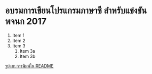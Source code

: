 # อบรมการเขียนโปรแกรมภาษาซี สำหรับแข่งขัน พจนก 2017
1. Item 1
1. Item 2
1. Item 3
   1. Item 3a
   1. Item 3b


[รูปแบบการพิมพ์ใน README](https://guides.github.com/features/mastering-markdown/)
